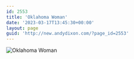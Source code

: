 ```yaml
---
id: 2553
title: 'Oklahoma Woman'
date: '2023-03-17T13:45:30+00:00'
layout: page
guid: 'http://new.andydixon.com/?page_id=2553'
---
```


![Oklahoma Woman](https://i0.wp.com/assets.g8x2.ldn.idrivee2-23.com/posters/Oklahoma%20Woman%2001.jpg?w=1200&ssl=1 "Oklahoma Woman")